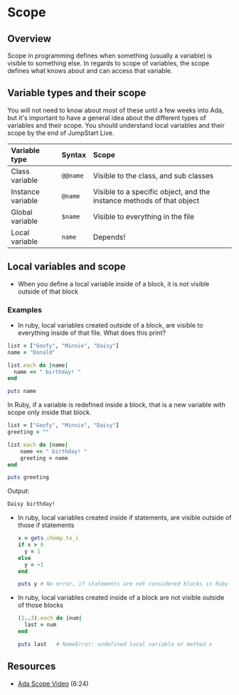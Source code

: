 # Scope

## Overview

Scope in programming defines when something (usually a variable) is visible to something else. In regards to scope of variables, the scope defines what knows about and can access that variable.

## Variable types and their scope

You will not need to know about most of these until a few weeks into Ada, but it's important to have a general idea about the different types of variables and their scope. You should understand local variables and their scope by the end of JumpStart Live.

| Variable type     | Syntax   | Scope                                                                 |
| :---------------- | :------- | :-------------------------------------------------------------------- |
| Class variable    | `@@name` | Visible to the class, and sub classes                                 |
| Instance variable | `@name`  | Visible to a specific object, and the instance methods of that object |
| Global variable   | `$name`  | Visible to everything in the file                                     |
| Local variable    | `name`   | Depends!                                                              |

## Local variables and scope

* When you define a local variable inside of a block, it is not visible outside of that block

### Examples

* In ruby, local variables created outside of a block, are visible to everything inside of that file.  What does this print?
	
```ruby
list = ["Goofy", "Minnie", "Daisy"]
name = "Donald"

list.each do |name|
  name << " birthday! "
end

puts name
```

In Ruby, if a variable is redefined inside a block, that is a new variable with scope only inside that block.

```ruby
list = ["Goofy", "Minnie", "Daisy"]
greeting = ""

list.each do |name|
	name << " birthday! "
	greeting = name
end

puts greeting
```

Output:

```bash
Daisy birthday! 
```

* In ruby, local variables created inside if statements, are visible outside of those if statements

	```ruby
	x = gets.chomp.to_i
	if x > 0
	  y = 1
	else
	  y = -1
	end
	
	puts y # No error, if statements are not considered blocks in Ruby
	```

* In ruby, local variables created inside of a block are not visible outside of those blocks

	```ruby
	(1..3).each do |num|
	  last = num
	end
	
	puts last 	# NameError: undefined local variable or method x
	```

## Resources
* [Ada Scope Video](https://adaacademy.hosted.panopto.com/Panopto/Pages/Viewer.aspx?id=d9f0f22c-607a-4186-b5f3-1e62a055a317) (6:24)